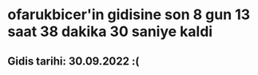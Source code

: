 # ofarukbicer'in gidisine son 8 gun 13 saat 38 dakika 30 saniye kaldi

## Gidis tarihi: 30.09.2022 :(